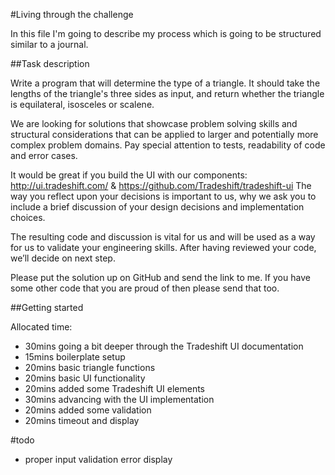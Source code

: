 #Living through the challenge

In this file I'm going to describe my process which is going to be structured similar to a journal.

##Task description

Write a program that will determine the type of a triangle. It should take the lengths of the triangle's three sides as input, and return whether the triangle is equilateral, isosceles or scalene.

We are looking for solutions that showcase problem solving skills and structural considerations that can be applied to larger and potentially more complex problem domains. Pay special attention to tests, readability of code and error cases.

It would be great if you build the UI with our components: http://ui.tradeshift.com/ & https://github.com/Tradeshift/tradeshift-ui
The way you reflect upon your decisions is important to us, why we ask you to include a brief discussion of your design decisions and implementation choices.

The resulting code and discussion is vital for us and will be used as a way for us to validate your engineering skills. After having reviewed your code, we’ll decide on next step.

Please put the solution up on GitHub and send the link to me. If you have some other code that you are proud of then please send that too.

##Getting started

Allocated time:

* 30mins going a bit deeper through the Tradeshift UI documentation
* 15mins boilerplate setup
* 20mins basic triangle functions
* 20mins basic UI functionality
* 20mins added some Tradeshift UI elements
* 30mins advancing with the UI implementation
* 20mins added some validation
* 20mins timeout and display

#todo
* proper input validation error display
